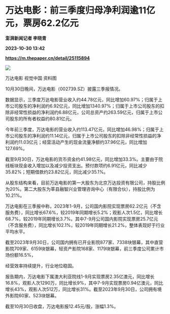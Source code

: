 # 万达电影：前三季度归母净利润逾11亿元，票房62.2亿元
**澎湃新闻记者 李晓青**

**2023-10-30 13:42**

**https://m.thepaper.cn/detail/25115894**

![](https://imagecloud.thepaper.cn/thepaper/image/276/227/462.jpg)

万达电影 视觉中国 资料图

10月30日晚间，万达电影（002739.SZ）披露三季报情况。

数据显示，三季度万达电影营业收入约44.78亿元，同比增加60.97%；归属于上市公司股东的净利润约6.92亿元，同比增加1340.97%；归属于上市公司股东的扣除非经常性损益的净利润约6.88亿元，公司总资产约263.59亿元，归属于上市公司股东的所有者权益约80.81亿元。

今年前三季度，万达电影的营业收入约113.47亿元，同比增加46.98%；归属于上市公司股东的净利润约11.14亿元，归属于上市公司股东的扣除非经常性损益的净利润约11.03亿元；经营活动产生的现金流量净额约37.96亿元，同比增加127.69%。

截至9月30日，万达电影的货币资金约41.98亿元，同比增加33.3%。主要由于院线板块现金收入增加以及减少投资支出。预付款项约6.91亿元，同比减少35.82%；短期借款约23.82亿元，同比减少35.1%。

从股东结构来看，目前万达电影的第一大股东为北京万达投资有限公司，持股比例为20%。第二大股东为莘县融智兴业管理咨询中心（有限合伙），持股比例为10.21%。

万达电影在三季报中称，2023年1-9月，公司国内影院实现票房62.2亿元（不含服务费），同比增长67.6%，较2019年同期增长5.2%；观影人次1.5亿，同比增长68.7%，较2019年同期增长3.7%。其中7-9月公司国内影院实现票房25.7亿元（不含服务费），同比增长102.1%，较2019年同期增长21.2%，整体表现好于行业平均水平。

截至2023年9月30日，公司国内拥有已开业影院877家、7338块银幕，其中直营影院709家、6159块银幕，轻资产影院168家、1179块银幕，前三季度公司累计市场份额16.5%，

经营效率持续提升，行业地位稳固。

报告期内，万达电影下属澳大利亚院线1-9月实现票房2.35亿澳元，同比增长16.8%，观影人次1290万，同比增长9%，其中7-9月实现票房0.94亿澳元，同比增长43%，观影人次512万，同比增长31%。截至2023年9月30日，公司拥有境外影院60家、523块银幕。

截至10月30日收盘，万达电影报12.45元/股，涨幅1.3%。
